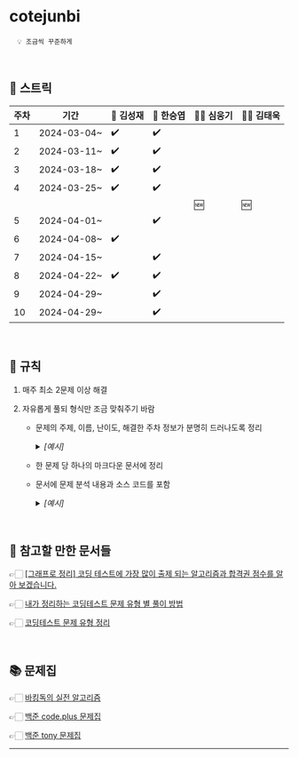 # cotejunbi

      💡 조금씩 꾸준하게

<br>

## 🌱 스트릭

|주차|기간|🤵 김성재|👷 한승엽|🧙‍♂️ 심웅기|🕵️‍♂️ 김태욱|
|----|----|----------|---------|---------|--------|
|1|2024-03-04~|✔️|✔️|  |  |
|2|2024-03-11~|✔️|✔️|  |  |
|3|2024-03-18~|✔️|✔️|  |  |
|4|2024-03-25~|✔️|✔️|  |  |
| |           |  |   |🆕|🆕|
|5|2024-04-01~||✔️|||
|6|2024-04-08~|✔️||||
|7|2024-04-15~||✔️|||
|8|2024-04-22~|✔️|✔️|||
|9|2024-04-29~||✔️|||
|10|2024-04-29~||✔️|||

<br>

## 📢 규칙

1. 매주 최소 2문제 이상 해결
      
2. 자유롭게 풀되 형식만 조금 맞춰주기 바람

   - 문제의 주제, 이름, 난이도, 해결한 주차 정보가 분명히 드러나도록 정리

     <details>
           <summary><i>[예시]</i></summary>

     <br>

            ├── 김철수
            │   ├── 1주차
            │   │   ├── [시뮬레이션] Puyo Puyo - 골드4.md
            │   │   ├── [완전탐색 / 조합탐색] 피로도 - 브론즈2.md
            │   ├── 주차 별 분류
            │   │   ├── [분류] 제목 - 난이도.md
            │   │   ├── ...
            ├── 이영희
            │   ├── [1주차] [구현 / 문자열] 단어 공부 - 브론즈1.md
            │   ├── [1주차] [큐] 카드2 - 실버4.md
            │   ├── ...
            │   ├── [주차] [분류] 제목 - 난이도.md
            ├── ...
   
     </details>

   - 한 문제 당 하나의 마크다운 문서에 정리
   - 문서에 문제 분석 내용과 소스 코드를 포함

      <details>
            <summary><i>[예시]</i></summary>
  
      <hr>

      ![image](https://github.com/SeungYeop-Han/cotejunbi/assets/106862797/a4c75ff1-3be4-4ea1-b224-f03eb15f4c68)
      
      👉🏻 [문제 링크](https://www.acmicpc.net/problem/11559)
      
      #### 문제 분석 내지는 접근 방식
      
            ...
      
      #### 알고리즘 해설
      
            ...
      
      #### 소스 코드
      
            ...
  
      <hr>
   
      </details>

<br>

## 🔎 참고할 만한 문서들

👉🏻 [[그래프로 정리] 코딩 테스트에 가장 많이 출제 되는 알고리즘과 합격권 점수를 알아 보겠습니다.](https://m.hanbit.co.kr/channel/category/category_view.html?cms_code=CMS7793635735&cate_cd=)

👉🏻 [내가 정리하는 코딩테스트 문제 유형 별 풀이 방법](https://myeongmy.tistory.com/55)

👉🏻 [코딩테스트 문제 유형 정리](https://velog.io/@pppp0722/%EC%BD%94%EB%94%A9%ED%85%8C%EC%8A%A4%ED%8A%B8-%EB%AC%B8%EC%A0%9C-%EC%9C%A0%ED%98%95-%EC%A0%95%EB%A6%AC)

<br>

## 📚 문제집

👉🏻 [바킹독의 실전 알고리즘](https://github.com/encrypted-def/basic-algo-lecture)

👉🏻 [백준 code.plus 문제집](https://www.acmicpc.net/workbook/codeplus)

👉🏻 [백준 tony 문제집](https://github.com/tony9402/baekjoon)

---
